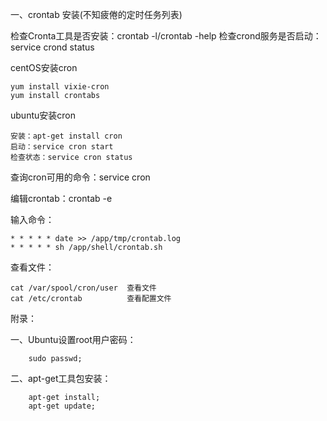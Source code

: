 一、crontab 安装(不知疲倦的定时任务列表)

检查Cronta工具是否安装：crontab -l/crontab -help
检查crond服务是否启动：service crond status

centOS安装cron

	yum install vixie-cron
	yum install crontabs

ubuntu安装cron

	安装：apt-get install cron
	启动：service cron start
	检查状态：service cron status

查询cron可用的命令：service cron

编辑crontab：crontab -e

输入命令：

	* * * * * date >> /app/tmp/crontab.log
	* * * * * sh /app/shell/crontab.sh

查看文件：

	cat /var/spool/cron/user  查看文件
	cat /etc/crontab          查看配置文件


附录：

一、Ubuntu设置root用户密码：

		sudo passwd;

二、apt-get工具包安装：

		apt-get install;
		apt-get update;